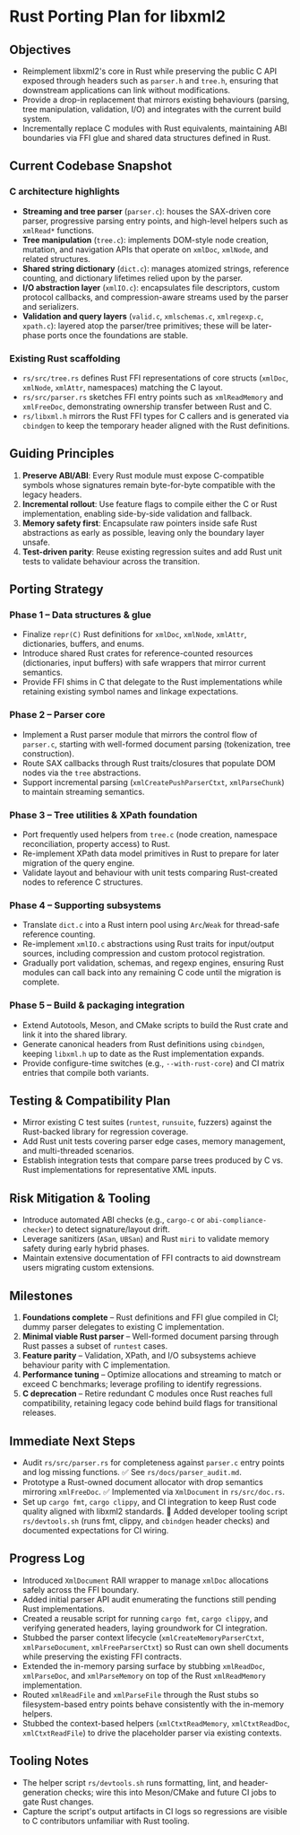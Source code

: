 # Rust Porting Plan for libxml2

## Objectives
- Reimplement libxml2's core in Rust while preserving the public C API exposed through headers such as `parser.h` and `tree.h`, ensuring that downstream applications can link without modifications.
- Provide a drop-in replacement that mirrors existing behaviours (parsing, tree manipulation, validation, I/O) and integrates with the current build system.
- Incrementally replace C modules with Rust equivalents, maintaining ABI boundaries via FFI glue and shared data structures defined in Rust.

## Current Codebase Snapshot

### C architecture highlights
- **Streaming and tree parser** (`parser.c`): houses the SAX-driven core parser, progressive parsing entry points, and high-level helpers such as `xmlRead*` functions.
- **Tree manipulation** (`tree.c`): implements DOM-style node creation, mutation, and navigation APIs that operate on `xmlDoc`, `xmlNode`, and related structures.
- **Shared string dictionary** (`dict.c`): manages atomized strings, reference counting, and dictionary lifetimes relied upon by the parser.
- **I/O abstraction layer** (`xmlIO.c`): encapsulates file descriptors, custom protocol callbacks, and compression-aware streams used by the parser and serializers.
- **Validation and query layers** (`valid.c`, `xmlschemas.c`, `xmlregexp.c`, `xpath.c`): layered atop the parser/tree primitives; these will be later-phase ports once the foundations are stable.

### Existing Rust scaffolding
- `rs/src/tree.rs` defines Rust FFI representations of core structs (`xmlDoc`, `xmlNode`, `xmlAttr`, namespaces) matching the C layout.
- `rs/src/parser.rs` sketches FFI entry points such as `xmlReadMemory` and `xmlFreeDoc`, demonstrating ownership transfer between Rust and C.
- `rs/libxml.h` mirrors the Rust FFI types for C callers and is generated via `cbindgen` to keep the temporary header aligned with the Rust definitions.

## Guiding Principles
1. **Preserve ABI/ABI**: Every Rust module must expose C-compatible symbols whose signatures remain byte-for-byte compatible with the legacy headers.
2. **Incremental rollout**: Use feature flags to compile either the C or Rust implementation, enabling side-by-side validation and fallback.
3. **Memory safety first**: Encapsulate raw pointers inside safe Rust abstractions as early as possible, leaving only the boundary layer unsafe.
4. **Test-driven parity**: Reuse existing regression suites and add Rust unit tests to validate behaviour across the transition.

## Porting Strategy

### Phase 1 – Data structures & glue
- Finalize `repr(C)` Rust definitions for `xmlDoc`, `xmlNode`, `xmlAttr`, dictionaries, buffers, and enums.
- Introduce shared Rust crates for reference-counted resources (dictionaries, input buffers) with safe wrappers that mirror current semantics.
- Provide FFI shims in C that delegate to the Rust implementations while retaining existing symbol names and linkage expectations.

### Phase 2 – Parser core
- Implement a Rust parser module that mirrors the control flow of `parser.c`, starting with well-formed document parsing (tokenization, tree construction).
- Route SAX callbacks through Rust traits/closures that populate DOM nodes via the `tree` abstractions.
- Support incremental parsing (`xmlCreatePushParserCtxt`, `xmlParseChunk`) to maintain streaming semantics.

### Phase 3 – Tree utilities & XPath foundation
- Port frequently used helpers from `tree.c` (node creation, namespace reconciliation, property access) to Rust.
- Re-implement XPath data model primitives in Rust to prepare for later migration of the query engine.
- Validate layout and behaviour with unit tests comparing Rust-created nodes to reference C structures.

### Phase 4 – Supporting subsystems
- Translate `dict.c` into a Rust intern pool using `Arc`/`Weak` for thread-safe reference counting.
- Re-implement `xmlIO.c` abstractions using Rust traits for input/output sources, including compression and custom protocol registration.
- Gradually port validation, schemas, and regexp engines, ensuring Rust modules can call back into any remaining C code until the migration is complete.

### Phase 5 – Build & packaging integration
- Extend Autotools, Meson, and CMake scripts to build the Rust crate and link it into the shared library.
- Generate canonical headers from Rust definitions using `cbindgen`, keeping `libxml.h` up to date as the Rust implementation expands.
- Provide configure-time switches (e.g., `--with-rust-core`) and CI matrix entries that compile both variants.

## Testing & Compatibility Plan
- Mirror existing C test suites (`runtest`, `runsuite`, fuzzers) against the Rust-backed library for regression coverage.
- Add Rust unit tests covering parser edge cases, memory management, and multi-threaded scenarios.
- Establish integration tests that compare parse trees produced by C vs. Rust implementations for representative XML inputs.

## Risk Mitigation & Tooling
- Introduce automated ABI checks (e.g., `cargo-c` or `abi-compliance-checker`) to detect signature/layout drift.
- Leverage sanitizers (`ASan`, `UBSan`) and Rust `miri` to validate memory safety during early hybrid phases.
- Maintain extensive documentation of FFI contracts to aid downstream users migrating custom extensions.

## Milestones
1. **Foundations complete** – Rust definitions and FFI glue compiled in CI; dummy parser delegates to existing C implementation.
2. **Minimal viable Rust parser** – Well-formed document parsing through Rust passes a subset of `runtest` cases.
3. **Feature parity** – Validation, XPath, and I/O subsystems achieve behaviour parity with C implementation.
4. **Performance tuning** – Optimize allocations and streaming to match or exceed C benchmarks; leverage profiling to identify regressions.
5. **C deprecation** – Retire redundant C modules once Rust reaches full compatibility, retaining legacy code behind build flags for transitional releases.

## Immediate Next Steps
- Audit `rs/src/parser.rs` for completeness against `parser.c` entry points and log missing functions. ✅ See `rs/docs/parser_audit.md`.
- Prototype a Rust-owned document allocator with drop semantics mirroring `xmlFreeDoc`. ✅ Implemented via `XmlDocument` in `rs/src/doc.rs`.
- Set up `cargo fmt`, `cargo clippy`, and CI integration to keep Rust code quality aligned with libxml2 standards. 🚧 Added developer tooling script `rs/devtools.sh` (runs fmt, clippy, and `cbindgen` header checks) and documented expectations for CI wiring.

## Progress Log
- Introduced `XmlDocument` RAII wrapper to manage `xmlDoc` allocations safely across the FFI boundary.
- Added initial parser API audit enumerating the functions still pending Rust implementations.
- Created a reusable script for running `cargo fmt`, `cargo clippy`, and verifying generated headers, laying groundwork for CI integration.
- Stubbed the parser context lifecycle (`xmlCreateMemoryParserCtxt`, `xmlParseDocument`, `xmlFreeParserCtxt`) so Rust can own
 shell documents while preserving the existing FFI contracts.
- Extended the in-memory parsing surface by stubbing `xmlReadDoc`, `xmlParseDoc`, and `xmlParseMemory` on top of the Rust `xmlReadMemory` implementation.
- Routed `xmlReadFile` and `xmlParseFile` through the Rust stubs so filesystem-based entry points behave consistently with the in-memory helpers.
- Stubbed the context-based helpers (`xmlCtxtReadMemory`, `xmlCtxtReadDoc`, `xmlCtxtReadFile`) to drive the placeholder parser via existing contexts.

## Tooling Notes
- The helper script `rs/devtools.sh` runs formatting, lint, and header-generation checks; wire this into Meson/CMake and future
  CI jobs to gate Rust changes.
- Capture the script's output artifacts in CI logs so regressions are visible to C contributors unfamiliar with Rust tooling.
